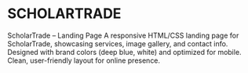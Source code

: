 # SCHOLARTRADE
ScholarTrade – Landing Page A responsive HTML/CSS landing page for ScholarTrade, showcasing services, image gallery, and contact info. Designed with brand colors (deep blue, white) and optimized for mobile. Clean, user-friendly layout for online presence.
